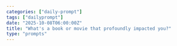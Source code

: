 ```yaml
---
categories: ["daily-prompt"]
tags: ["dailyprompt"]
date: "2025-10-08T06:00:00Z"
title: "What's a book or movie that profoundly impacted you?"
type: "prompts"
---
```

